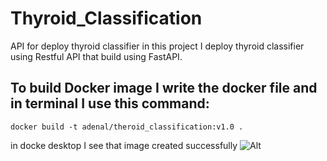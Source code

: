 # Thyroid_Classification
API for deploy thyroid classifier in this project I deploy thyroid classifier using Restful API that build using FastAPI.
## To build Docker image I write the docker file and in terminal I use this command:
    docker build -t adenal/theroid_classification:v1.0 .
in docke desktop I see that image created successfully
![Alt]('https://github.com/AdanALalawni/Thyroid_Classification/blob/main/images/Screenshot%202024-11-13%20151507.png)
